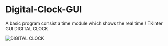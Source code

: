 # Digital-Clock-GUI
A basic program consist a time module which shows the real time !
TKinter GUI DIGITAL CLOCK

![DIGITAL CLOCK](https://user-images.githubusercontent.com/71262550/153005485-78f94a14-412f-4171-b0e5-eeb7f8e9e055.gif)
